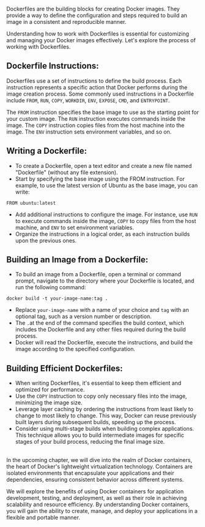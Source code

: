 [//]: # (Working with Dockerfiles)

Dockerfiles are the building blocks for creating Docker images. They provide a way to define the configuration and steps required to build an image in a consistent and reproducible manner. 

Understanding how to work with Dockerfiles is essential for customizing and managing your Docker images effectively. Let's explore the process of working with Dockerfiles.


## Dockerfile Instructions:
Dockerfiles use a set of instructions to define the build process. Each instruction represents a specific action that Docker performs during the image creation process.
Some commonly used instructions in a Dockerfile include `FROM`, `RUN`, `COPY`, `WORKDIR`, `ENV`, `EXPOSE`, `CMD`, and `ENTRYPOINT`.

The `FROM` instruction specifies the base image to use as the starting point for your custom image. The `RUN` instruction executes commands inside the image. The `COPY` instruction copies files from the host machine into the image. The `ENV` instruction sets environment variables, and so on.


## Writing a Dockerfile:
- To create a Dockerfile, open a text editor and create a new file named "Dockerfile" (without any file extension).
- Start by specifying the base image using the FROM instruction. For example, to use the latest version of Ubuntu as the base image, you can write:
```
FROM ubuntu:latest
```
- Add additional instructions to configure the image. For instance, use `RUN` to execute commands inside the image, `COPY` to copy files from the host machine, and `ENV` to set environment variables.
- Organize the instructions in a logical order, as each instruction builds upon the previous ones.


## Building an Image from a Dockerfile:
- To build an image from a Dockerfile, open a terminal or command prompt, navigate to the directory where your Dockerfile is located, and run the following command:
```
docker build -t your-image-name:tag . 
```
- Replace `your-image-name` with a name of your choice and `tag` with an optional tag, such as a version number or description.
- The ` . `at the end of the command specifies the build context, which includes the Dockerfile and any other files required during the build process.
- Docker will read the Dockerfile, execute the instructions, and build the image according to the specified configuration.


## Building Efficient Dockerfiles:
- When writing Dockerfiles, it's essential to keep them efficient and optimized for performance.
- Use the `COPY` instruction to copy only necessary files into the image, minimizing the image size.
- Leverage layer caching by ordering the instructions from least likely to change to most likely to change. This way, Docker can reuse previously built layers during subsequent builds, speeding up the process.
- Consider using multi-stage builds when building complex applications. This technique allows you to build intermediate images for specific stages of your build process, reducing the final image size.

<br>
In the upcoming chapter, we will dive into the realm of Docker containers, the heart of Docker's lightweight virtualization technology. 
Containers are isolated environments that encapsulate your applications and their dependencies, ensuring consistent behavior across different systems. 

We will explore the benefits of using Docker containers for application development, testing, and deployment, as well as their role in achieving scalability and resource efficiency.
By understanding Docker containers, you will gain the ability to create, manage, and deploy your applications in a flexible and portable manner.